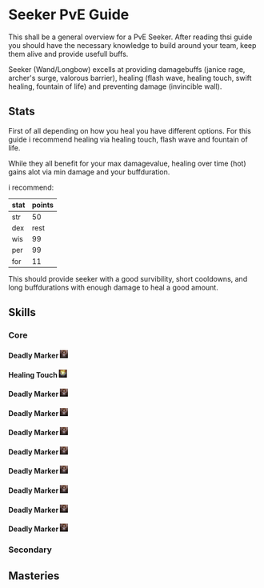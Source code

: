 # Seeker PvE Guide

This shall be a general overview for a PvE Seeker. After reading thsi guide you should have the necessary knowledge to build around your team, keep them alive and provide usefull buffs.

Seeker (Wand/Longbow) excells at providing damagebuffs (janice rage, archer's surge, valorous barrier), healing (flash wave, healing touch, swift healing, fountain of life) and preventing damage (invincible wall).

## Stats

First of all depending on how you heal you have different options. For this guide i recommend healing via healing touch, flash wave and fountain of life.

While they all benefit for your max damagevalue, healing over time (hot) gains alot via min damage and your buffduration.

i recommend:

| stat | points |
| --- | --- |
| str | 50 |
| dex | rest |
| wis | 99 |
| per | 99 |
| for | 11 |

This should provide seeker with a good survibility, short cooldowns, and long buffdurations with enough damage to heal a good amount.

## Skills

### Core

#### Deadly Marker <img src="Image/Skill/Active/S_WP_BO_AttackMark.png" height=16>

#### Healing Touch <img src="Image/Skill/Active/S_WP_BO_S_RegenHeal.png" height=16>

#### Deadly Marker <img src="Image/Skill/Active/S_WP_BO_AttackMark.png" height=16>

#### Deadly Marker <img src="Image/Skill/Active/S_WP_BO_AttackMark.png" height=16>

#### Deadly Marker <img src="Image/Skill/Active/S_WP_BO_AttackMark.png" height=16>

#### Deadly Marker <img src="Image/Skill/Active/S_WP_BO_AttackMark.png" height=16>

#### Deadly Marker <img src="Image/Skill/Active/S_WP_BO_AttackMark.png" height=16>

#### Deadly Marker <img src="Image/Skill/Active/S_WP_BO_AttackMark.png" height=16>

#### Deadly Marker <img src="Image/Skill/Active/S_WP_BO_AttackMark.png" height=16>

#### Deadly Marker <img src="Image/Skill/Active/S_WP_BO_AttackMark.png" height=16>

### Secondary

## Masteries


